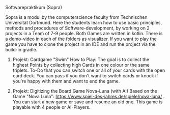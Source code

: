 Softwarepraktikum (Sopra)

Sopra is a modul by the computerscience faculty from Technischen Universität Dortmund. Here the students learn how to use basic principles, methods and procedures of Software-development, by working on 2 projects in a Team of 7-9 people. Both Games are written in kotlin.
There is a demo-video in each of the folders as visualizer. If you want to play the game you have to clone the project in an IDE and run the project via the build-in gradle.

1. Projekt: Cardgame "Swim"
	How to Play:
	The goal is to collect the highest Points by collecting high Cards in one colour or the same triplets. To-Do that you can switch one or all of your cards with the open card deck. You can pass if you don't want to switch cards or knock if you're happy with them and want to end the game.

2. Projekt: Digitizing the Board Game Nova-Luna  (with AI)
 Based on the Game "Nova Luna": https://www.spiel-des-jahres.de/spiele/nova-luna/ .
 You can start a new game or save and resume an old one. This game is playable with 4 people or AI-Players.
 
 
